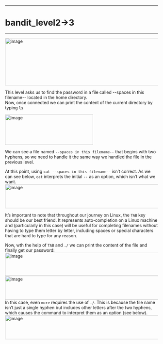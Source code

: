 ***
# bandit_level2->3
***
<img width="853" height="156" alt="image" src="https://github.com/user-attachments/assets/5253d4e6-c415-4d74-b2a9-eb615dc6f2c4" />  
  
This level asks us to find the password in a file called --spaces in this filename-- located in the home directory.  
Now, once connected we can print the content of the current directory by typing `ls`  
  
<img width="290" height="100" alt="image" src="https://github.com/user-attachments/assets/96d0ae88-3beb-4570-8e07-ce091e41db32" />  
  
We can see a file named `--spaces in this filename--` that begins with two hyphens, so we need to handle it the same way we handled the file in the previous level.  

At this point, using `cat --spaces in this filename--` isn’t correct. As we can see below, `cat` interprets the initial `--` as an option, which isn’t what we want.   
<img width="551" height="79" alt="image" src="https://github.com/user-attachments/assets/c99d70d7-2d6d-4016-aa50-bad8c5222914" />  

It’s important to note that throughout our journey on Linux, the `TAB` key should be our best friend. It represents auto-completion on a Linux machine and (particularly in this case) will be useful for completing filenames without having to type them letter by letter, including spaces or special characters that are hard to type for any reason.  

Now, wth the help of `TAB` and `./` we can print the content of the file and finally get our password:  
<img width="551" height="76" alt="image" src="https://github.com/user-attachments/assets/d6a29a02-8084-4edf-9ce7-a109024c64d7" />  
<img width="560" height="79" alt="image" src="https://github.com/user-attachments/assets/2b3b6574-0ea6-45df-9c96-39430a5eca19" />  
In this case, even `more` requires the use of `./`. This is because the file name isn’t just a single hyphen but includes other letters after the two hyphens, which causes the command to interpret them as an option (see below).
<img width="552" height="79" alt="image" src="https://github.com/user-attachments/assets/8ab19515-eca4-4884-89ef-840914b23249" />  






